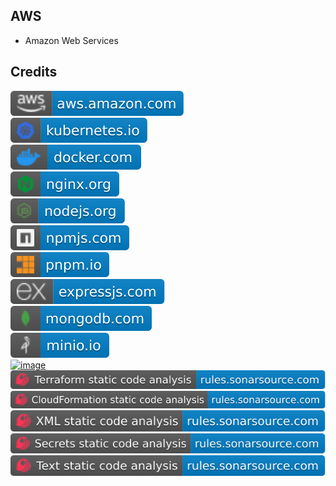 AWS
---

- Amazon Web Services

Credits
-------
[![image](
Credits/aws.amazon.com.svg?raw=true)](https://aws.amazon.com/)  
[![image](
Credits/kubernetes.io.svg?raw=true)](https://kubernetes.io/)  
[![image](
Credits/docker.com.svg?raw=true)](https://docker.com/)  
[![image](
Credits/nginx.org.svg?raw=true)](https://nginx.org/)  
[![image](
Credits/nodejs.org.svg?raw=true)](https://nodejs.org/)  
[![image](
Credits/npmjs.com.svg?raw=true)](https://npmjs.com/)  
[![image](
Credits/pnpm.io.svg?raw=true)](https://pnpm.io/)  
[![image](
Credits/expressjs.com.svg?raw=true)](https://expressjs.com/)  
[![image](
Credits/mongodb.com.svg?raw=true)](https://mongodb.com/)  
[![image](
Credits/minio.io.svg?raw=true)](https://minio.io)  
[![image](
Credits/terraform.iosvg?raw=true)](https://terraform.io/)  
[![image](
Credits/Terraform-static-code-analysis-rules.sonarsource.com.svg?raw=true)](https://rules.sonarsource.com/terraform/)  
[![image](
Credits/CloudFormation-static-code-analysis-rules.sonarsource.com.svg?raw=true)](https://rules.sonarsource.com/coudformation/)  
[![image](
Credits/XML-static-code-analysis-rules.sonarsource.com.svg?raw=true)](https://rules.sonarsource.com/xml/)  
[![image](
Credits/Secrets-static-code-analysis-rules.sonarsource.com.svg?raw=true)](https://rules.sonarsource.com/secrets/)  
[![image](
Credits/Text-static-code-analysis-rules.sonarsource.com.svg?raw=true)](https://rules.sonarsource.com/text/)
